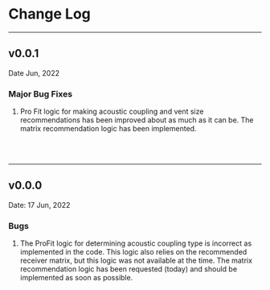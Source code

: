 # **Change Log**

---

## v0.0.1

Date Jun, 2022

### Major Bug Fixes
1. Pro Fit logic for making acoustic coupling and vent size recommendations has been improved about as much as it can be. The matrix recommendation logic has been implemented. 
<br>
<br>

---

## v0.0.0

Date: 17 Jun, 2022

### Bugs
1. The ProFit logic for determining acoustic coupling type is incorrect as implemented in the code. This logic also relies on the recommended receiver matrix, but this logic was not available at the time. The matrix recommendation logic has been requested (today) and should be implemented as soon as possible. 
<br>
<br>
